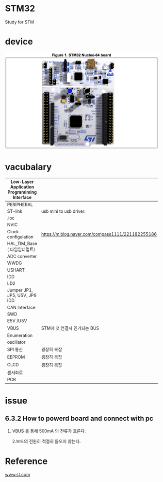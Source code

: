 # STM32

Study for STM

# device

![Image](/manual/device.png)

# vacubalary

| Low-Layer Application Programiming Interface |                                                   |
| -------------------------------------------- | ------------------------------------------------- |
| PERIPHERAL                                   |                                                   |
| ST-link                                      | usb mini to usb driver.                           |
| .ioc                                         |                                                   |
| NVIC                                         |                                                   |
| Clock configulation                          | https://m.blog.naver.com/compass1111/221182255186 |
| HAL_TIM_Base ( 타임임터럽트)                 |                                                   |
| ADC converter                                |                                                   |
| WWDG                                         |                                                   |
| USHART                                       |                                                   |
| IDD                                          |                                                   |
| LD2                                          |                                                   |
| Jumper JP1, JP5, U5V, JP6 IDD                |                                                   |
| CAN Interface                                |                                                   |
| SWD                                          |                                                   |
| E5V /U5V                                     |                                                   |
| VBUS                                         | STM에 첫 연결시 인가되는 BUS                      |
| Enumeration                                  |                                                   |
| oscillator                                   |                                                   |
| SPI 통신                                     | 굉장히 복잡                                       |
| EEPROM                                       | 굉장히 복잡                                       |
| CLCD                                         | 굉장히 복잡                                       |
| 센서회로                                     |                                                   |
| PCB                                          |                                                   |

# issue

## 6.3.2 How to powerd board and connect with pc

1. VBUS 를 통해 500mA 의 전류가 흐른다.</p> 2.보드의 전원히 적절히 들오지 않는다.

# Reference

www.st.com
